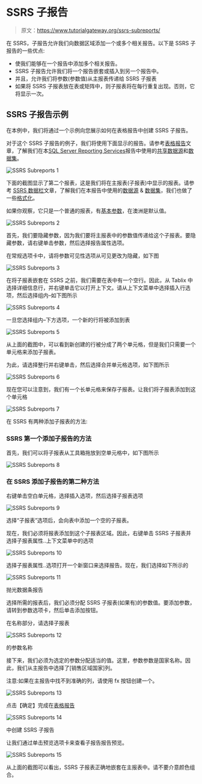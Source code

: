 # SSRS 子报告

> 原文：<https://www.tutorialgateway.org/ssrs-subreports/>

在 SSRS，子报告允许我们向数据区域添加一个或多个相关报告。以下是 SSRS 子报告的一些优点:

*   使我们能够在一个报告中添加多个相关报告。
*   SSRS 子报告允许我们将一个报告嵌套或插入到另一个报告中。
*   并且，允许我们将参数(参数值)从主报表传递给 SSRS 子报表
*   如果将 SSRS 子报表放在表或矩阵中，则子报表将在每行重复出现。否则，它将显示一次。

## SSRS 子报告示例

在本例中，我们将通过一个示例向您展示如何在表格报告中创建 SSRS 子报告。

对于这个 SSRS 子报告的例子，我们将使用下面显示的报告。请参考[表格报告](https://www.tutorialgateway.org/ssrs-table-report/)文章，了解我们在本[SQL Server Reporting Services](https://www.tutorialgateway.org/ssrs/)报告中使用的[共享数据源](https://www.tutorialgateway.org/ssrs-shared-data-source/)和[数据集](https://www.tutorialgateway.org/shared-dataset-in-ssrs/)。

![SSRS Subreports 1](img/ac1a8a06f24b41b205d307e1d1661c83.png)

下面的截图显示了第二个报表，这是我们将在主报表(子报表)中显示的报表。请参考 [SSRS 数据栏](https://www.tutorialgateway.org/data-bars-in-ssrs/)文章，了解我们在本报告中使用的[数据源](https://www.tutorialgateway.org/ssrs-shared-data-source/) & [数据集](https://www.tutorialgateway.org/shared-dataset-in-ssrs/)，我们也做了一些[格式化](https://www.tutorialgateway.org/formatting-data-bars-in-ssrs/)。

如果你观察，它只是一个普通的报表，有[基本参数](https://www.tutorialgateway.org/ssrs-report-parameters/)，在澳洲是默认值。

![SSRS Subreports 2](img/d827c454c06edd7c4253414a850cea82.png)

首先，我们要隐藏参数，因为我们要将主报表中的参数值传递给这个子报表。要隐藏参数，请右键单击参数，然后选择报告属性选项。

在常规选项卡中，请将参数可见性选项从可见更改为隐藏，如下图

![SSRS Subreports 3](img/c85672c211be7cfff58b7fcad8025c44.png)

在将子报表嵌套在 SSRS 之前，我们需要在表中有一个空行。因此，从 Tablix 中选择详细信息行，并右键单击它以打开上下文。请从上下文菜单中选择插入行选项，然后选择组内–如下图所示

![SSRS Subreports 4](img/2e252244ece15a4ba9691cbb9eff370f.png)

一旦您选择组内–下方选项，一个新的行将被添加到表

![SSRS Subreports 5](img/1649d21416ae5713aeed5f3912a4ebeb.png)

从上面的截图中，可以看到新创建的行被分成了两个单元格，但是我们只需要一个单元格来添加子报表。

为此，请选择整行并右键单击，然后选择合并单元格选项，如下图所示

![SSRS Subreports 6](img/efad7aa61262972f7c2fe2b66f4274e3.png)

现在您可以注意到，我们有一个长单元格来保存子报表。让我们将子报表添加到这个单元格

![SSRS Subreports 7](img/7830344c5450975a83c9221889e167ee.png)

在 SSRS 有两种添加子报表的方法:

### SSRS 第一个添加子报告的方法

首先，我们可以将子报表从工具箱拖放到空单元格中，如下图所示

![SSRS Subreports 8](img/092a202bced982162ae090b382280569.png)

### 在 SSRS 添加子报告的第二种方法

右键单击空白单元格，选择插入选项，然后选择子报表选项

![SSRS Subreports 9](img/30ce858d3ca6fe9db9318c821eae464f.png)

选择“子报表”选项后，会向表中添加一个空的子报表。

现在，我们必须将报表添加到这个子报表区域。因此，右键单击 SSRS 子报表并选择子报表属性..上下文菜单中的选项

![SSRS Subreports 10](img/4a6c1994382fa96aa28fd83dbe18a871.png)

选择子报表属性..选项打开一个新窗口来选择报告。现在，我们选择如下所示的

![SSRS Subreports 11](img/11ffe7bb310cfe574794ca2a4e1fa3f6.png)

抛光数据条报告

选择所需的报表后，我们必须分配 SSRS 子报表(如果有)的参数值。要添加参数，请转到参数选项卡，然后单击添加按钮。

在名称部分，请选择子报表

![SSRS Subreports 12](img/5625142f60dbae76b6f56a4bd86dedfe.png)

的参数名称

接下来，我们必须为选定的参数分配适当的值。这里，参数参数是国家名称。因此，我们从主报告中选择了[销售区域国家]列。

注意:如果在主报告中找不到准确的列，请使用 fx 按钮创建一个。

![SSRS Subreports 13](img/39613dcf1641d0952cbfbf9df902f639.png)

点击【确定】完成在[表格报告](https://www.tutorialgateway.org/ssrs-table-report/)

![SSRS Subreports 14](img/4355d9e5bc95fd246fe062ce28e16954.png)

中创建 SSRS 子报告

让我们通过单击预览选项卡来查看子报告报告预览。

![SSRS Subreports 15](img/0d50d8dc5b3f50ab14ed69301e2678a9.png)

从上面的截图可以看出，SSRS 子报表正确地嵌套在主报表中。请不要介意颜色组合。